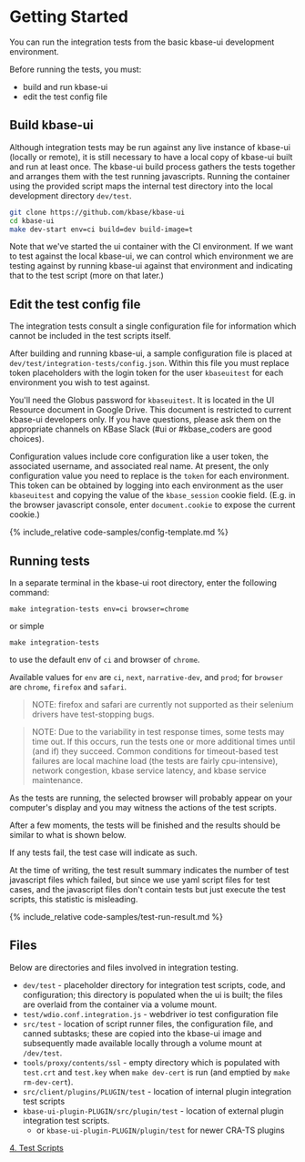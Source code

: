 # Getting Started

You can run the integration tests from the basic kbase-ui development environment.

Before running the tests, you must:

- build and run kbase-ui
- edit the test config file

## Build kbase-ui

Although integration tests may be run against any live instance of kbase-ui (locally or remote), it is still necessary to have a local copy of kbase-ui built and run at least once. The kbase-ui build process gathers the tests together and arranges them with the test running javascripts. Running the container using the provided script maps the internal test directory into the local development directory `dev/test`.

```zsh
git clone https://github.com/kbase/kbase-ui
cd kbase-ui
make dev-start env=ci build=dev build-image=t
```

Note that we've started the ui container with the CI environment. If we want to test against the local kbase-ui, we can control which environment we are testing against by running kbase-ui against that environment and indicating that to the test script (more on that later.)

## Edit the test config file

The integration tests consult a single configuration file for information which cannot be included in the test scripts itself.

After building and running kbase-ui, a sample configuration file is placed at `dev/test/integration-tests/config.json`. Within this file you must replace token placeholders with the login token for the user `kbaseuitest` for each environment you wish to test against.

You'll need the Globus password for `kbaseuitest`. It is located in the UI Resource document in Google Drive. This document is restricted to current kbase-ui developers only. If you have questions, please ask them on the appropriate channels on KBase Slack (#ui or #kbase_coders are good choices).

Configuration values include core configuration like a user token, the associated username, and associated real name. At present, the only configuration value you need to replace is the `token` for each environment. This token can be obtained by logging into each environment as the user `kbaseuitest` and copying the value of the `kbase_session` cookie field. (E.g. in the browser javascript console, enter `document.cookie` to expose the current cookie.)

{% include_relative code-samples/config-template.md %}

## Running tests

In a separate terminal in the kbase-ui root directory, enter the following command:

```text
make integration-tests env=ci browser=chrome
```

or simple

```text
make integration-tests
```

to use the default env of `ci` and browser of `chrome`.

Available values for `env` are `ci`, `next`, `narrative-dev`, and `prod`; for `browser` are `chrome`, `firefox` and `safari`.

> NOTE: firefox and safari are currently not supported as their selenium drivers have test-stopping bugs.

> NOTE: Due to the variability in test response times, some tests may time out. If this occurs, run the tests one or more additional times until (and if) they succeed. Common conditions for timeout-based test failures are local machine load (the tests are fairly cpu-intensive), network congestion, kbase service latency, and kbase service maintenance.

As the tests are running, the selected browser will probably appear on your computer's display and you may witness the actions of the test scripts.

After a few moments, the tests will be finished and the results should be similar to what is shown below.

If any tests fail, the test case will indicate as such.

At the time of writing, the test result summary indicates the number of test javascript files which failed, but since we use yaml script files for test cases, and the javascript files don't contain tests but just execute the test scripts, this statistic is misleading.

{% include_relative code-samples/test-run-result.md %}

## Files

Below are directories and files involved in integration testing.

- `dev/test` - placeholder directory for integration test scripts, code, and configuration; this directory is populated when the ui is built; the files are overlaid from the container via a volume mount.
- `test/wdio.conf.integration.js` - webdriver io test configuration file
- `src/test` - location of script runner files, the configuration file, and canned subtasks; these  are copied into the kbase-ui image and subsequently made available locally through a volume mount at `/dev/test`.
- `tools/proxy/contents/ssl` - empty directory which is populated with `test.crt` and `test.key` when `make dev-cert` is run (and emptied by `make rm-dev-cert`).
- `src/client/plugins/PLUGIN/test` - location of internal plugin integration test scripts
- `kbase-ui-plugin-PLUGIN/src/plugin/test` - location of external plugin integration test scripts.
  - or `kbase-ui-plugin-PLUGIN/plugin/test` for newer CRA-TS plugins


[4. Test Scripts](./4-test-scripts)